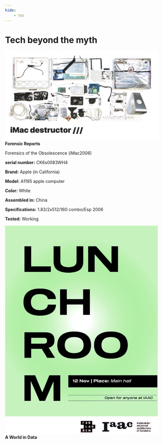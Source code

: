 ```yaml
---
hide:
    - toc
---
```


# Tech beyond the myth

![](../images/img15.jpg)
**Forensic Reports**

Forensics of the Obsolescence (iMac2006)

**serial number:**  CK6s0083WH4

**Brand:** Apple (in California)

**Model:** A1195 apple computer

**Color:** White

**Assembled in:** China

**Specifications:** 1.83/2x512/160 combo/Esp 2006
 
**Tested:** Working

![](../images/img16.jpg)
**A World in Data**

